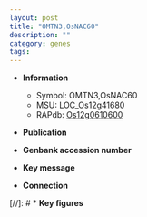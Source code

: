 ```yaml
---
layout: post
title: "OMTN3,OsNAC60"
description: ""
category: genes
tags: 
---
```


* **Information**  
    + Symbol: OMTN3,OsNAC60  
    + MSU: [LOC_Os12g41680](http://rice.uga.edu/cgi-bin/ORF_infopage.cgi?orf=LOC_Os12g41680)  
    + RAPdb: [Os12g0610600](http://rapdb.dna.affrc.go.jp/viewer/gbrowse_details/irgsp1?name=Os12g0610600)  

* **Publication**  

* **Genbank accession number**  

* **Key message**  

* **Connection**  

[//]: # * **Key figures**  


